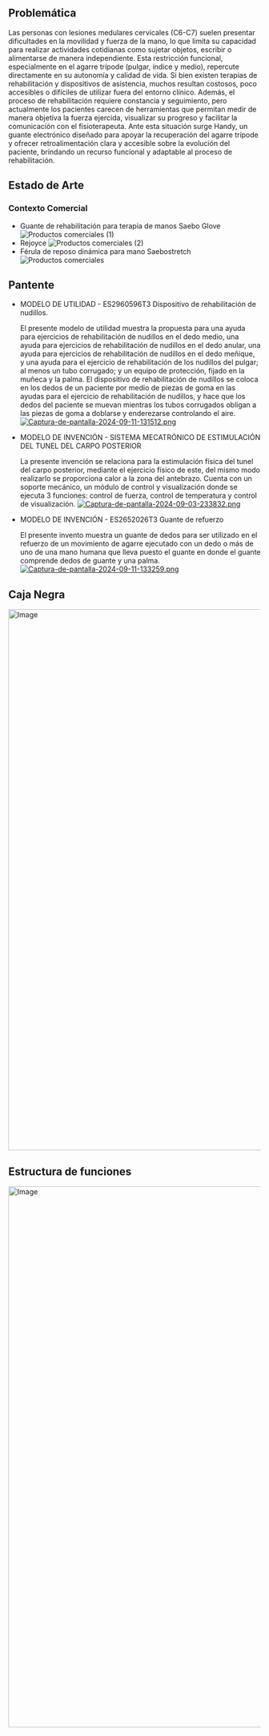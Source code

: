 
## Problemática
Las personas con lesiones medulares cervicales (C6-C7) suelen presentar dificultades en la movilidad y fuerza de la mano, lo que limita su capacidad para realizar actividades cotidianas como sujetar objetos, escribir o alimentarse de manera independiente. Esta restricción funcional, especialmente en el agarre trípode (pulgar, índice y medio), repercute directamente en su autonomía y calidad de vida.
Si bien existen terapias de rehabilitación y dispositivos de asistencia, muchos resultan costosos, poco accesibles o difíciles de utilizar fuera del entorno clínico. Además, el proceso de rehabilitación requiere constancia y seguimiento, pero actualmente los pacientes carecen de herramientas que permitan medir de manera objetiva la fuerza ejercida, visualizar su progreso y facilitar la comunicación con el fisioterapeuta.
Ante esta situación surge Handy, un guante electrónico diseñado para apoyar la recuperación del agarre trípode y ofrecer retroalimentación clara y accesible sobre la evolución del paciente, brindando un recurso funcional y adaptable al proceso de rehabilitación.

## Estado de Arte
### Contexto Comercial
- Guante de rehabilitación para terapia de manos Saebo Glove
![Productos comerciales (1)](https://github.com/user-attachments/assets/e8efa1b8-2814-4b3f-81f3-c0363b5c26a0)
- Rejoyce
![Productos comerciales (2)](https://github.com/user-attachments/assets/a470e5ca-63ef-4c5a-95bf-933e221e64e8)
- Férula de reposo dinámica para mano Saebostretch
![Productos comerciales](https://github.com/user-attachments/assets/13843ca6-f0c5-4be7-9388-2270afd80969)

## Pantente
- MODELO DE UTILIDAD - ES2960596T3 Dispositivo de rehabilitación de nudillos.

  El presente modelo de utilidad muestra la propuesta para una ayuda para ejercicios de rehabilitación de nudillos en el dedo medio, una ayuda para ejercicios de     rehabilitación de nudillos en el dedo anular, una ayuda para ejercicios de rehabilitación de nudillos en el dedo meñique, y una ayuda para el ejercicio de          rehabilitación de los nudillos del pulgar; al menos un tubo corrugado; y un equipo de protección, fijado en la muñeca y la palma. El dispositivo de               rehabilitación  de nudillos se coloca en los dedos de un paciente por medio de piezas de goma en las ayudas para el ejercicio de rehabilitación de nudillos, y hace que los dedos del paciente se muevan mientras los tubos corrugados obligan a las piezas de goma a doblarse y enderezarse controlando el aire.
[![Captura-de-pantalla-2024-09-11-131512.png](https://i.postimg.cc/ZRv4v0rg/Captura-de-pantalla-2024-09-11-131512.png)](https://postimg.cc/CB0WWhrH)
- MODELO DE INVENCIÓN - SISTEMA MECATRÓNICO DE ESTIMULACIÓN DEL TUNEL DEL CARPO POSTERIOR

  La presente invención se relaciona para la estimulación física del tunel del carpo posterior, mediante el ejercicio físico de este, del mismo modo realizarlo se   proporciona calor a la zona del antebrazo. Cuenta con un soporte mecánico, un módulo de control y visualización donde se ejecuta 3 funciones: control de fuerza,   control de temperatura y control de visualización.
  [![Captura-de-pantalla-2024-09-03-233832.png](https://i.postimg.cc/7P50L3by/Captura-de-pantalla-2024-09-03-233832.png)](https://postimg.cc/Z0hC7yrf)
- MODELO DE INVENCIÓN - ES2652026T3 Guante de refuerzo

  El presente invento muestra un guante de dedos para ser utilizado en el refuerzo de un movimiento de agarre ejecutado con un dedo o más de uno de una mano humana   que lleva puesto el guante en donde el guante comprende dedos de guante y una palma.
  [![Captura-de-pantalla-2024-09-11-133259.png](https://i.postimg.cc/pL1S5vP5/Captura-de-pantalla-2024-09-11-133259.png)](https://postimg.cc/jDPcBGwR)

  

## Caja Negra
<img width="1920" height="1080" alt="Image" src="https://github.com/user-attachments/assets/a608e7c3-da9b-4cf7-94c4-e7ba90498dbf" />

## Estructura de funciones
<img width="1920" height="1080" alt="Image" src="https://github.com/user-attachments/assets/ed5cf486-54df-4195-aabf-23f50a0cfeaa" />
